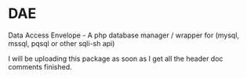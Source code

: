 DAE
===

Data Access Envelope - A php database manager / wrapper for (mysql, mssql, pqsql or other sqli-sh api)

I will be uploading this package as soon as I get all the header doc comments finished.
